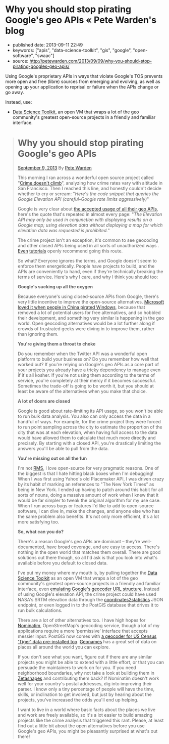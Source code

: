 # Why you should stop pirating Google's geo APIs « Pete Warden's blog

- published date: 2013-09-11 22:49
- keywords: ["apis", "data-science-toolkit", "gis", "google", "open-software", "swaac"]
- source: http://petewarden.com/2013/09/09/why-you-should-stop-pirating-googles-geo-apis/


Using Google's proprietary APIs in ways that violate Google's TOS
prevents more open and free (libre) sources from emerging and
evolving, as well as opening up your application to reprisal or
failure when the APIs change or go away.

Instead, use:

* [Data Science Toolkit](http://www.datasciencetoolkit.org/), an open VM that
wraps a lot of the geo community's greatest open-source projects in a
friendly and familiar interface.

> Why you should stop pirating Google's geo APIs
> ==============================================
> 
> [September 9, 2013](http://petewarden.com/2013/09/09/why-you-should-stop-pirating-googles-geo-apis/ "September 9, 2013")
> By [Pete Warden](http://petewarden.com/author/petewarden/ "View all posts by Pete Warden")
>
> This morning I ran across a wonderful open source project called 
> "[Crime  doesn't climb](https://github.com/gwintrob/crime-doesnt-climb/blob/master/README.md)",
> analyzing how crime rates vary with altitude in San Francisco. Then I
> reached this line, and honestly couldn't decide whether to cry or
> scream: "*Here's the code snippet that queries the Google Elevation API
> (careful–Google rate limits aggressively)*"
> 
> Google is very clear about 
> [the accepted usage of all their geo APIs](https://developers.google.com/maps/documentation/elevation/#Limits),
> here's the quote that's repeated in almost every page: "*The Elevation
> API may only be used in conjunction with displaying results on a Google
> map; using elevation data without displaying a map for which elevation
> data was requested is prohibited.*"
> 
> The crime project isn't an exception, it's common to see geocoding and
> other closed APIs being used in all sorts of unauthorized ways .
> [Even](http://ariya.ofilabs.com/2013/07/geolocation-and-interactive-maps.html)
> [tutorials](http://peteh.me/speeding-up-geocoding-on-rails-with-geocoder/)
> openly recommend going this route.
> 
> So what? Everyone ignores the terms, and Google doesn't seem to enforce
> them energetically. People have projects to build, and the APIs are
> conveniently to hand, even if they're technically breaking the terms of
> service. Here's why I care, and why I think you should too:
> 
> **Google's sucking up all the oxygen**
> 
> Because everyone's using closed-source APIs from Google, there's very
> little incentive to improve the open-source alternatives. 
> [Microsoft loved it when people in China pirated Windows](http://labnol.blogspot.com/2007/07/we-love-microsoft-software-piracy-in.html),
> because that removed a lot of potential users for free alternatives, and
> so hobbled their development, and something very similar is happening in
> the geo world. Open geocoding alternatives would be a lot further along
> if crowds of frustrated geeks were diving in to improve them, rather
> than ignoring them.
> 
> **You're giving them a throat to choke**
> 
> Do you remember when the Twitter API was a wonderful open platform to
> build your business on? Do you remember how well that worked out? If
> you're relying on Google's geo APIs as a core part of your projects you
> already have a tricky dependency to manage even if it's all kosher. If
> you're not using them according to the terms of service, you're
> completely at their mercy if it becomes successful. Sometimes the
> trade-off is going to be worth it, but you should at least be aware of
> the alternatives when you make that choice.
> 
> **A lot of doors are closed**
> 
> Google is good about rate-limiting its API usage, so you won't be able
> to run bulk data analysis. You also can only access the data in a
> handful of ways. For example, for the crime project they were forced to
> run point sampling across the city to estimate the proportion of the
> city that was at each elevation, when having full access to the data
> would have allowed them to calculate that much more directly and
> precisely. By starting with a closed API, you're drastically limiting
> the answers you'll be able to pull from the data.
> 
> **You're missing out on all the fun**
> 
> I'm not [RMS](http://stallman.org/), I love open-source for very
> pragmatic reasons. One of the biggest is that I hate hitting black boxes
> when I'm debugging! When I was first using Yahoo's old Placemaker API, I
> was driven crazy by its habit of marking an references to "The New York
> Times” as being in New York. I ended up having to patch around this
> habit for all sorts of nouns, doing a massive amount of work when I knew
> that it would be far simpler to tweak the original algorithm for my use
> case. When I run across bugs or features I'd like to add to open-source
> software, I can dive in, make the changes, and anyone else who has the
> same problem also benefits. It's not only more efficient, it's a lot
> more satisfying too.
> 
> **So, what can you do?**
> 
> There's a reason Google's geo APIs are dominant – they're
> well-documented, have broad coverage, and are easy to access. There's
> nothing in the open world that matches them overall. There are good
> solutions out there though, so all I'd ask is that you look into what's
> available before you default to closed data.
> 
> I've put my money where my mouth is, by pulling together the
> [Data Science Toolkit](http://www.datasciencetoolkit.org/) as an open VM that
> wraps a lot of the geo community's greatest open-source projects in a
> friendly and familiar interface, even
> [emulating Google's geocoder URL structure](http://www.datasciencetoolkit.org/developerdocs#googlestylegeocoder).
> Instead of using Google's elevation API, the crime project could have
> used NASA's SRTM elevation data through the
> [coordinates2statistics](http://www.datasciencetoolkit.org/developerdocs#coordinates2statistics) JSON
> endpoint, or even logged in to the PostGIS database that drives it to
> run bulk calculations.
> 
> There are a lot of other alternatives too. I have high hopes for
> [Nominatim](http://wiki.openstreetmap.org/wiki/Nominatim),
> OpenStreetMap's geocoding service, though a lot of my applications
> require a more ‘permissive' interface that accepts messier input.
> PostGIS now comes with
>  [a geocoder for US Census 'Tiger' data pre-installed too](http://wiki.bitnami.com/Components/PostgreSQL/PostGIS_Quick_Start_Guide#How_can_I_install_Tiger_Geocoder.3f).
> [Geonames](http://www.geonames.org/) has a great set of data on places
> all around the world you can explore.
> 
> If you don't see what you want, figure out if there are any similar
> projects you might be able to extend with a little effort, or that you
> can persuade the maintainers to work on for you. If you need
> neighborhood boundaries, why not take a look at building them
> in [Zetashapes](http://zetashapes.com/) and contributing them back? If
> Nominatim doesn't work well for your country's postal addresses, dig
> into improving their parser. I know only a tiny percentage of people
> will have the time, skills, or inclination to get involved, but just by
> hearing about the projects, you've increased the odds you'll end up
> helping.
> 
> I want to live in a world where basic facts about the places we live and
> work are freely available, so it's a lot easier to build amazing
> projects like the crime analysis that triggered this rant. Please, at
> least find out a little bit about the open alternatives before you use
> Google's geo APIs, you might be pleasantly surprised at what's out
> there!
> 

